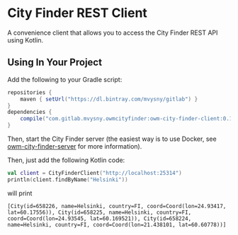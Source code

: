 # City Finder REST Client

A convenience client that allows you to access the City Finder REST API using Kotlin.

## Using In Your Project

Add the following to your Gradle script:

```gradle
repositories {
    maven { setUrl("https://dl.bintray.com/mvysny/gitlab") }
}
dependencies {
    compile("com.gitlab.mvysny.owmcityfinder:owm-city-finder-client:0.1")
}
```

Then, start the City Finder server (the easiest way is to use Docker, see
[owm-city-finder-server](../owm-city-finder-server) for more information).

Then, just add the following Kotlin code:

```kotlin
val client = CityFinderClient("http://localhost:25314")
println(client.findByName("Helsinki"))
```

will print

```
[City(id=658226, name=Helsinki, country=FI, coord=Coord(lon=24.93417, lat=60.17556)), City(id=658225, name=Helsinki, country=FI, coord=Coord(lon=24.93545, lat=60.169521)), City(id=658224, name=Helsinki, country=FI, coord=Coord(lon=21.438101, lat=60.60778))]
```

